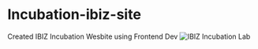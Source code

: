 # Incubation-ibiz-site
Created IBIZ Incubation Wesbite using Frontend Dev
![IBIZ Incubation Lab](https://user-images.githubusercontent.com/61040390/136693540-eafab11a-c4d1-4d36-ba91-4d579ac4dce2.jpeg)

